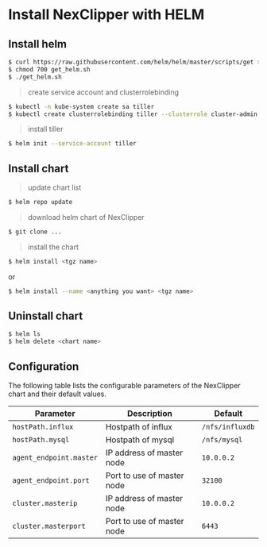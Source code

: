 # Install NexClipper with HELM

## Install helm

```sh
$ curl https://raw.githubusercontent.com/helm/helm/master/scripts/get > get_helm.sh
$ chmod 700 get_helm.sh
$ ./get_helm.sh
```

> create service account and clusterrolebinding

```sh
$ kubectl -n kube-system create sa tiller
$ kubectl create clusterrolebinding tiller --clusterrole cluster-admin --serviceaccount=kube-system:tiller
```

> install tiller

```sh
$ helm init --service-account tiller
```

## Install chart

> update chart list

```sh
$ helm repo update
```

> download helm chart of NexClipper

```sh
$ git clone ...
```

> install the chart 

```sh
$ helm install <tgz name>
```
or
```sh
$ helm install --name <anything you want> <tgz name>
```

## Uninstall chart

```sh
$ helm ls
$ helm delete <chart name>
```

## Configuration

The following table lists the configurable parameters of the NexClipper chart and their default values.

|           Parameter                  |              Description                       |         Default               |
|--------------------------------------|------------------------------------------------|-------------------------------|
| `hostPath.influx`                    | Hostpath of influx                             | `/nfs/influxdb`               |
| `hostPath.mysql`                     | Hostpath of mysql                              | `/nfs/mysql`                  |
| `agent_endpoint.master`              | IP address of master node                      | `10.0.0.2`                    |
| `agent_endpoint.port`                | Port to use of master node                     | `32100`                       |
| `cluster.masterip`                   | IP address of master node                      | `10.0.0.2`                    |
| `cluster.masterport`                 | Port to use of master node                     | `6443`                        |
